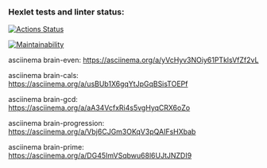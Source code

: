 ### Hexlet tests and linter status:
[![Actions Status](https://github.com/slovohot/python-project-49/workflows/hexlet-check/badge.svg)](https://github.com/slovohot/python-project-49/actions)

[![Maintainability](https://api.codeclimate.com/v1/badges/2ef8c4f8d5975c0c02a5/maintainability)](https://codeclimate.com/github/slovohot/python-project-49/maintainability)

asciinema brain-even: https://asciinema.org/a/yVcHyv3NOiy61PTklsVfZf2vL

asciinema brain-cals: https://asciinema.org/a/usBUb1X6gqYtJpGqBSisTOEPf

asciinema brain-gcd: https://asciinema.org/a/aA34VcfxRi4s5vgHyqCRX6oZo

asciinema brain-progression: https://asciinema.org/a/Vbj6CJGm3OKqV3pQAIFsHXbab


asciinema brain-prime: https://asciinema.org/a/DG45ImVSqbwu68l6UJtJNZDI9